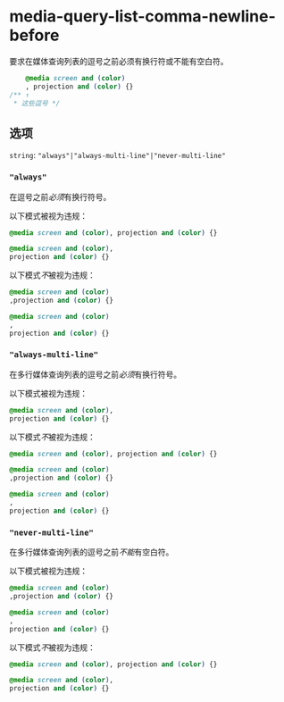# media-query-list-comma-newline-before

要求在媒体查询列表的逗号之前必须有换行符或不能有空白符。

```css
    @media screen and (color)
    , projection and (color) {}
/** ↑
 * 这些逗号 */
```

## 选项

`string`: `"always"|"always-multi-line"|"never-multi-line"`

### `"always"`

在逗号之前*必须*有换行符号。

以下模式被视为违规：

```css
@media screen and (color), projection and (color) {}
```

```css
@media screen and (color),
projection and (color) {}
```

以下模式*不*被视为违规：

```css
@media screen and (color)
,projection and (color) {}
```

```css
@media screen and (color)
,
projection and (color) {}
```

### `"always-multi-line"`

在多行媒体查询列表的逗号之前*必须*有换行符号。

以下模式被视为违规：

```css
@media screen and (color),
projection and (color) {}
```

以下模式*不*被视为违规：

```css
@media screen and (color), projection and (color) {}
```

```css
@media screen and (color)
,projection and (color) {}
```

```css
@media screen and (color)
,
projection and (color) {}
```

### `"never-multi-line"`

在多行媒体查询列表的逗号之前*不能*有空白符。

以下模式被视为违规：

```css
@media screen and (color)
,projection and (color) {}
```

```css
@media screen and (color)
,
projection and (color) {}
```

以下模式*不*被视为违规：

```css
@media screen and (color), projection and (color) {}
```

```css
@media screen and (color),
projection and (color) {}
```
